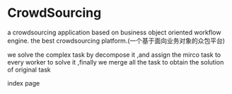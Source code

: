 # CrowdSourcing
a crowdsourcing application based on business object oriented workflow engine. the best crowdsourcing platform.(一个基于面向业务对象的众包平台)

we solve the complex task by decompose it ,and assign the mirco task to every worker to solve it ,finally we merge all the task to obtain the solution of original task

index page
